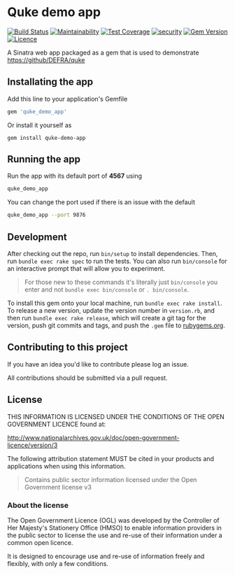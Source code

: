 # Quke demo app

[![Build Status](https://travis-ci.com/DEFRA/quke-demo-app.svg?branch=master)](https://travis-ci.com/DEFRA/quke-demo-app)
[![Maintainability](https://api.codeclimate.com/v1/badges/d0ca26293d6b7bfd1b8b/maintainability)](https://codeclimate.com/github/DEFRA/quke-demo-app/maintainability)
[![Test Coverage](https://api.codeclimate.com/v1/badges/d0ca26293d6b7bfd1b8b/test_coverage)](https://codeclimate.com/github/DEFRA/quke-demo-app/test_coverage)
[![security](https://hakiri.io/github/DEFRA/quke-demo-app/master.svg)](https://hakiri.io/github/DEFRA/quke-demo-app/master)
[![Gem Version](https://badge.fury.io/rb/quke_demo_app.svg)](https://badge.fury.io/rb/quke_demo_app)
[![Licence](https://img.shields.io/badge/Licence-OGLv3-blue.svg)](http://www.nationalarchives.gov.uk/doc/open-government-licence/version/3)

A Sinatra web app packaged as a gem that is used to demonstrate <https://github/DEFRA/quke>

## Installating the app

Add this line to your application's Gemfile

```ruby
gem 'quke_demo_app'
```

Or install it yourself as

```shell
gem install quke-demo-app
```

## Running the app

Run the app with its default port of **4567** using

```bash
quke_demo_app
```

You can change the port used if there is an issue with the default

```bash
quke_demo_app --port 9876
```

## Development

After checking out the repo, run `bin/setup` to install dependencies. Then, run `bundle exec rake spec` to run the tests. You can also run `bin/console` for an interactive prompt that will allow you to experiment.

> For those new to these commands it's literally just `bin/console` you enter and not `bundle exec bin/console` or `. bin/console`.

To install this gem onto your local machine, run `bundle exec rake install`. To release a new version, update the version number in `version.rb`, and then run `bundle exec rake release`, which will create a git tag for the version, push git commits and tags, and push the `.gem` file to [rubygems.org](https://rubygems.org).

## Contributing to this project

If you have an idea you'd like to contribute please log an issue.

All contributions should be submitted via a pull request.

## License

THIS INFORMATION IS LICENSED UNDER THE CONDITIONS OF THE OPEN GOVERNMENT LICENCE found at:

<http://www.nationalarchives.gov.uk/doc/open-government-licence/version/3>

The following attribution statement MUST be cited in your products and applications when using this information.

> Contains public sector information licensed under the Open Government license v3

### About the license

The Open Government Licence (OGL) was developed by the Controller of Her Majesty's Stationery Office (HMSO) to enable information providers in the public sector to license the use and re-use of their information under a common open licence.

It is designed to encourage use and re-use of information freely and flexibly, with only a few conditions.
